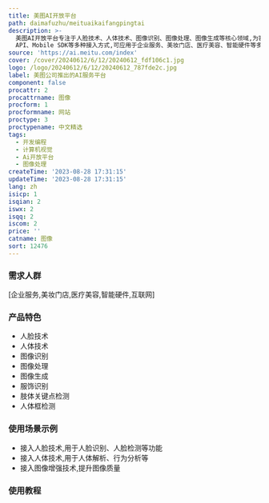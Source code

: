 ```yaml
---
title: 美图AI开放平台
path: daimafuzhu/meituaikaifangpingtai
description: >-
  美图AI开放平台专注于人脸技术、人体技术、图像识别、图像处理、图像生成等核心领域,为客户提供经市场验证的专业AI算法服务和解决方案。平台提供人脸技术、人体技术、图像识别、图像处理、图像生成等多种图像AI服务,支持Web
  API、Mobile SDK等多种接入方式,可应用于企业服务、美妆门店、医疗美容、智能硬件等多个行业场景,帮助企业快速进行图像AI能力打通和应用。
source: 'https://ai.meitu.com/index'
cover: /cover/20240612/6/12/20240612_fdf106c1.jpg
logo: /logo/20240612/6/12/20240612_787fde2c.jpg
label: 美图公司推出的AI服务平台
component: false
procattr: 2
procattrname: 图像
procform: 1
procformname: 网站
proctype: 3
proctypename: 中文精选
tags:
  - 开发编程
  - 计算机视觉
  - Ai开放平台
  - 图像处理
createTime: '2023-08-28 17:31:15'
updateTime: '2023-08-28 17:31:15'
lang: zh
isicp: 1
isqian: 2
iswx: 2
isqq: 2
iscom: 2
price: ''
catname: 图像
sort: 12476
---
```




### 需求人群
[企业服务,美妆门店,医疗美容,智能硬件,互联网]

### 产品特色
- 人脸技术
- 人体技术
- 图像识别
- 图像处理
- 图像生成
- 服饰识别
- 肢体关键点检测
- 人体框检测

### 使用场景示例
- 接入人脸技术,用于人脸识别、人脸检测等功能
- 接入人体技术,用于人体解析、行为分析等
- 接入图像增强技术,提升图像质量

### 使用教程


  

